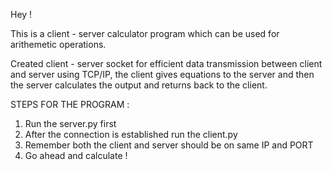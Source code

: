 Hey !

This is a client - server calculator program which can be used for arithemetic operations.

Created client - server socket for efficient data transmission between client and server using TCP/IP, the client gives equations to the server and then the server calculates the output and returns back to the 
client.

STEPS FOR THE PROGRAM :
1. Run the server.py first
2. After the connection is established run the client.py
3. Remember both the client and server should be on same IP and PORT
4. Go ahead and calculate !  
